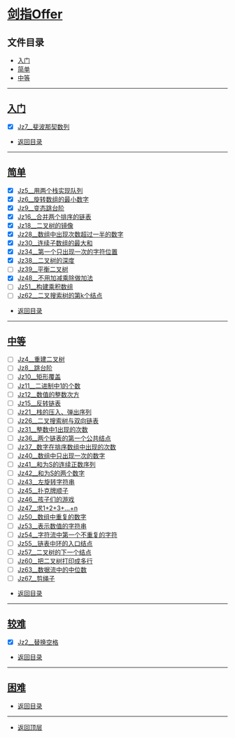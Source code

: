 
# [剑指Offer](../README.md)

## 文件目录

- [入门](#入门)
- [简单](#简单)
- [中等](#中等)

--------------------

## [入门](src/com/cpucode/java/getting/started)

- [x] [Jz7__斐波那契数列](src/com/cpucode/java/getting/started/Jz7.java)

- [返回目录](#文件目录)

--------------------------

## [简单](src/com/cpucode/java/simple)

- [x] [Jz5__用两个栈实现队列](src/com/cpucode/java/simple/Jz5.java)
- [x] [Jz6__旋转数组的最小数字](src/com/cpucode/java/simple/Jz6.java)
- [x] [Jz9__变态跳台阶](src/com/cpucode/java/simple/Jz9.java)
- [x] [Jz16__合并两个排序的链表](src/com/cpucode/java/simple/Jz16.java)
- [x] [Jz18__二叉树的镜像](src/com/cpucode/java/simple/Jz18.java)
- [x] [Jz28__数组中出现次数超过一半的数字](src/com/cpucode/java/simple/Jz28.java)
- [x] [Jz30__连续子数组的最大和](src/com/cpucode/java/simple/Jz30.java)
- [x] [Jz34__第一个只出现一次的字符位置](src/com/cpucode/java/simple/Jz34.java)
- [x] [Jz38__二叉树的深度](src/com/cpucode/java/simple/Jz38.java)
- [ ] [Jz39__平衡二叉树](src/com/cpucode/java/simple/Jz39.java)
- [x] [Jz48__不用加减乘除做加法](src/com/cpucode/java/simple/Jz48.java)
- [ ] [Jz51__构建乘积数组](src/com/cpucode/java/simple/Jz51.java)
- [ ] [Jz62__二叉搜索树的第k个结点](src/com/cpucode/java/simple/Jz62.java)

- [返回目录](#文件目录)

--------------------------

## [中等](src/com/cpucode/java/medium)

- [ ] [Jz4__重建二叉树](src/com/cpucode/java/medium/Jz4.java)
- [ ] [Jz8__跳台阶](src/com/cpucode/java/medium/Jz8.java)
- [ ] [Jz10__矩形覆盖](src/com/cpucode/java/medium/Jz10.java)
- [ ] [Jz11__二进制中1的个数](src/com/cpucode/java/medium/Jz11.java)
- [ ] [Jz12__数值的整数次方](src/com/cpucode/java/medium/Jz12.java)
- [ ] [Jz15__反转链表](src/com/cpucode/java/medium/Jz15.java)
- [ ] [Jz21__栈的压入、弹出序列](src/com/cpucode/java/medium/Jz21.java)
- [ ] [Jz26__二叉搜索树与双向链表](src/com/cpucode/java/medium/Jz26.java)
- [ ] [Jz31__整数中1出现的次数](src/com/cpucode/java/medium/Jz31.java)
- [ ] [Jz36__两个链表的第一个公共结点](src/com/cpucode/java/medium/Jz36.java)
- [ ] [Jz37__数字在排序数组中出现的次数](src/com/cpucode/java/medium/Jz37.java)
- [ ] [Jz40__数组中只出现一次的数字](src/com/cpucode/java/medium/Jz40.java)
- [ ] [Jz41__和为S的连续正数序列](src/com/cpucode/java/medium/Jz41.java)
- [ ] [Jz42__和为S的两个数字](src/com/cpucode/java/medium/Jz42.java)
- [ ] [Jz43__左旋转字符串](src/com/cpucode/java/medium/Jz43.java)
- [ ] [Jz45__扑克牌顺子](src/com/cpucode/java/medium/Jz45.java)
- [ ] [Jz46__孩子们的游戏](src/com/cpucode/java/medium/Jz46.java)
- [ ] [Jz47__求1+2+3+...+n](src/com/cpucode/java/medium/Jz47.java)
- [ ] [Jz50__数组中重复的数字](src/com/cpucode/java/medium/Jz50.java)
- [ ] [Jz53__表示数值的字符串](src/com/cpucode/java/medium/Jz53.java)
- [ ] [Jz54__字符流中第一个不重复的字符](src/com/cpucode/java/medium/Jz54.java)
- [ ] [Jz55__链表中环的入口结点](src/com/cpucode/java/medium/Jz55.java)
- [ ] [Jz57__二叉树的下一个结点](src/com/cpucode/java/medium/Jz57.java)
- [ ] [Jz60__把二叉树打印成多行](src/com/cpucode/java/medium/Jz60.java)
- [ ] [Jz63__数据流中的中位数](src/com/cpucode/java/medium/Jz63.java)
- [ ] [Jz67__剪绳子](src/com/cpucode/java/medium/Jz67.java)

- [返回目录](#文件目录)


--------------------

## [较难](src/com/cpucode/java/difficulty)

- [x] [Jz2__替换空格](src/com/cpucode/java/difficulty/Jz2.java)

- [返回目录](#文件目录)

--------------------

## [困难](src/com/cpucode/java/very/difficulty)


- [返回目录](#文件目录)

-------------

- [返回顶层](../README.md)